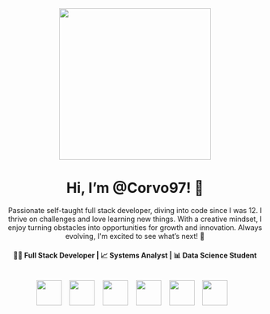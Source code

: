 <div align="center">
  <img src="https://i.imgur.com/M7BWDIg.png" width="300"></a> 
  
  <h1>Hi, I’m @Corvo97! 👋</h1>
    
  Passionate self-taught full stack developer, diving into code since I was 12.
  I thrive on challenges and love learning new things. With a creative mindset,
  I enjoy turning obstacles into opportunities for growth and innovation.
  Always evolving, I'm excited to see what’s next! 🚀

  <h4>🧑‍💻 Full Stack Developer | 📈 Systems Analyst | 📊 Data Science Student</h4>
  </br>
  <img src="https://img.icons8.com/?size=100&id=17842&format=png&color=000000" width="50">&nbsp; &nbsp;
  <img src="https://img.icons8.com/?size=100&id=13441&format=png&color=000000" width="50">&nbsp; &nbsp;
  <img src="https://img.icons8.com/?size=100&id=cdYUlRaag9G9&format=png&color=000000" width="50">&nbsp; &nbsp;
  <img src="https://img.icons8.com/?size=100&id=MHcMYTljfKOr&format=png&color=ffffff" width="50">&nbsp; &nbsp;
  <img src="https://img.icons8.com/?size=100&id=JRnxU7ZWP4mi&format=png&color=000000" width="50">&nbsp; &nbsp;
  <img src="https://img.icons8.com/?size=100&id=33039&format=png&color=000000" width="50">&nbsp; &nbsp;
</div>

<!---
Corvo97/Corvo97 is a ✨ special ✨ repository because its `README.md` (this file) appears on your GitHub profile.
You can click the Preview link to take a look at your changes.
--->
